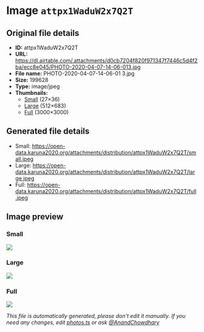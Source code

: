# Image `attpx1WaduW2x7Q2T`

## Original file details

- **ID:** attpx1WaduW2x7Q2T
- **URL:** https://dl.airtable.com/.attachments/d0cb7204f820f971347f7446c5d4f2ba/ecc8e045/PHOTO-2020-04-07-14-06-013.jpg
- **File name:** PHOTO-2020-04-07-14-06-01 3.jpg
- **Size:** 199628
- **Type:** image/jpeg
- **Thumbnails:**
  - [Small](https://dl.airtable.com/.attachmentThumbnails/306d9562a97851622401d5148ba16fba/45ed081b) (27×36)
  - [Large](https://dl.airtable.com/.attachmentThumbnails/ef827236d122e078f18cca62f0aff6f8/638a43c9) (512×683)
  - [Full](https://dl.airtable.com/.attachmentThumbnails/1c575406b1b7b72a69c5c657e9cfa607/3d271707) (3000×3000)

## Generated file details

- Small: https://open-data.karuna2020.org/attachments/distribution/attpx1WaduW2x7Q2T/small.jpeg
- Large: https://open-data.karuna2020.org/attachments/distribution/attpx1WaduW2x7Q2T/large.jpeg
- Full: https://open-data.karuna2020.org/attachments/distribution/attpx1WaduW2x7Q2T/full.jpeg

## Image preview

### Small

![](https://open-data.karuna2020.org/attachments/distribution/attpx1WaduW2x7Q2T/small.jpeg)

### Large

![](https://open-data.karuna2020.org/attachments/distribution/attpx1WaduW2x7Q2T/large.jpeg)

### Full

![](https://open-data.karuna2020.org/attachments/distribution/attpx1WaduW2x7Q2T/full.jpeg)

_This file is automatically generated, please don't edit it manually. If you need any changes, edit [photos.ts](/photos.ts) or ask [@AnandChowdhary](https://github.com/AnandChowdhary)_

